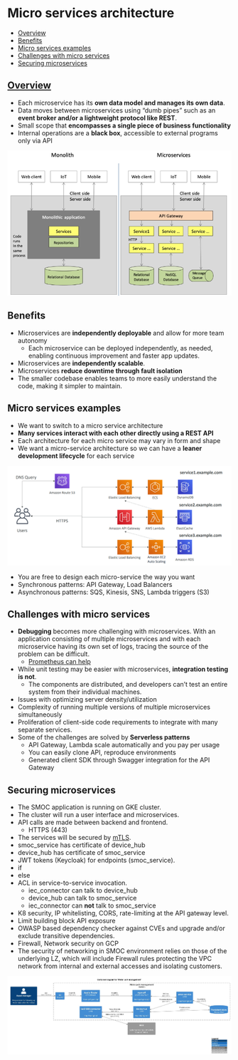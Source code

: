 # Micro services architecture
- [Overview](#verview)
- [Benefits](#benefits)
- [Micro services examples](#micro-services-examples)
- [Challenges with micro services](#challenges-with-micro-services)
- [Securing microservices](#securing-microservices)
## [Overview](https://youtu.be/lTAcCNbJ7KE)
- Each microservice has its **own data model and manages its own data**.
- Data moves between microservices using “dumb pipes” such as an **event broker and/or a lightweight protocol like REST**.
- Small scope that **encompasses a single piece of business functionality**
- Internal operations are a **black box**, accessible to external programs only via API
<img src="images/microservice.png">

## Benefits
- Microservices are **independently deployable** and allow for more team autonomy
  - Each microservice can be deployed independently, as needed, enabling continuous improvement and faster app updates.
- Microservices are **independently scalable**.
- Microservices **reduce downtime through fault isolation**
- The smaller codebase enables teams to more easily understand the code, making it simpler to maintain.
## Micro services examples 
- We want to switch to a micro service architecture
- **Many services interact with each other directly using a REST API**
- Each architecture for each micro service may vary in form and shape
- We want a micro-service architecture so we can have a **leaner development lifecycle** for each service

<img src="images/1.png">

- You are free to design each micro-service the way you want
- Synchronous patterns: API Gateway, Load Balancers
- Asynchronous patterns: SQS, Kinesis, SNS, Lambda triggers (S3)

## Challenges with micro services
- **Debugging** becomes more challenging with microservices. With an application consisting of multiple microservices and with each microservice having its own set of logs, tracing the source of the problem can be difficult.
  - [Prometheus can help](https://github.com/sbhrwl/system_design/blob/main/docs/Middleware/prometheus/README.md)
- While unit testing may be easier with microservices, **integration testing is not**. 
  - The components are distributed, and developers can’t test an entire system from their individual machines.
- Issues with optimizing server density/utilization
- Complexity of running multiple versions of multiple microservices simultaneously
- Proliferation of client-side code requirements to integrate with many separate services.
- Some of the challenges are solved by **Serverless patterns**
  - API Gateway, Lambda scale automatically and you pay per usage
  - You can easily clone API, reproduce environments
  - Generated client SDK through Swagger integration for the API Gateway
## Securing microservices
- The SMOC application is running on GKE cluster.
- The cluster will run a user interface and microservices.
- API calls are made between backend and frontend.
  - HTTPS (443)
-	The services will be secured by [mTLS](https://docs.dapr.io/operations/security/mtls/).
  -	smoc_service has certificate of device_hub
  -	device_hub has certificate of smoc_service
-	JWT tokens (Keycloak) for endpoints (smoc_service).
  -	if
  -	else
- ACL in service-to-service invocation.
  - iec_connector can talk to device_hub
  - device_hub can talk to smoc_service
  - iec_connector can **not** talk to smoc_service 
-	K8 security, IP whitelisting, CORS, rate-limiting at the API gateway level. 
-	Limit building block API exposure
-	OWASP based dependency checker against CVEs and upgrade and/or exclude transitive dependencies.
-	Firewall, Network security on GCP
  - The security of networking in SMOC environment relies on those of the underlying LZ, which will include Firewall rules protecting the VPC network from internal and external accesses and isolating customers.
<img src="images/security.jpg">
